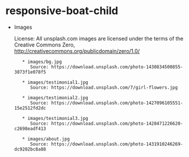 # responsive-boat-child

* Images	 
	 
	License: All unsplash.com images are licensed under the terms of the Creative Commons Zero, http://creativecommons.org/publicdomain/zero/1.0/ 	  
	 
		 * images/bg.jpg
			Source: https://download.unsplash.com/photo-1430834500855-3873f1e078f5

		 * images/testimonial1.jpg
			Source: https://download.unsplash.com/7/girl-flowers.jpg
		 
		 * images/testimonial2.jpg
			Source: https://download.unsplash.com/photo-1427096105551-15e2512fd2dc
		  
		 * images/testimonial3.jpg
			Source: https://download.unsplash.com/photo-1428471226620-c2698eadf413

		 * images/about.jpg
		 	Source: https://download.unsplash.com/photo-1431910246269-dc9202bc8a88